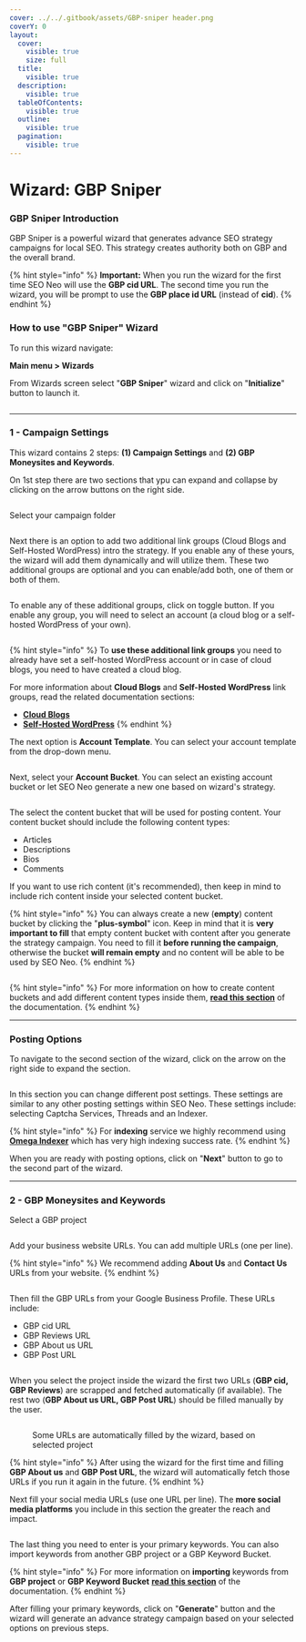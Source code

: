 ```yaml
---
cover: ../../.gitbook/assets/GBP-sniper header.png
coverY: 0
layout:
  cover:
    visible: true
    size: full
  title:
    visible: true
  description:
    visible: true
  tableOfContents:
    visible: true
  outline:
    visible: true
  pagination:
    visible: true
---
```


# Wizard: GBP Sniper

### GBP Sniper Introduction

GBP Sniper is a powerful wizard that generates advance SEO strategy campaigns for local SEO. This strategy creates authority both on GBP and the overall brand.

{% hint style="info" %}
**Important:** When you run the wizard for the first time SEO Neo will use the **GBP cid URL**. The second time you run the wizard, you will be prompt to use the **GBP place id URL** (instead of **cid**).
{% endhint %}

### How to use "GBP Sniper" Wizard

To run this wizard navigate:

**Main menu > Wizards**

From Wizards screen select "**GBP Sniper**" wizard and click on "**Initialize**" button to launch it.

<figure><img src="../../.gitbook/assets/gbp-sniper.png" alt=""><figcaption></figcaption></figure>

***

### 1 - Campaign Settings

This wizard contains 2 steps: **(1) Campaign Settings** and **(2) GBP Moneysites and Keywords**.

On 1st step there are two sections that ypu can expand and collapse by clicking on the arrow buttons on the right side.

<figure><img src="../../.gitbook/assets/gbp-sniper 0.png" alt=""><figcaption></figcaption></figure>

Select your campaign folder

<figure><img src="../../.gitbook/assets/gbp-sniper 1.png" alt=""><figcaption></figcaption></figure>

Next there is an option to add two additional link groups (Cloud Blogs and Self-Hosted WordPress) intro the strategy. If you enable any of these yours, the wizard will add them dynamically and will utilize them. These two additional groups are optional and you can enable/add both, one of them or both of them.

<figure><img src="../../.gitbook/assets/gbp-sniper 2.png" alt=""><figcaption></figcaption></figure>

To enable any of these additional groups, click on toggle button. If you enable any group, you will need to select an account (a cloud blog or a self-hosted WordPress of your own).

<figure><img src="../../.gitbook/assets/gbp-sniper 3.png" alt=""><figcaption></figcaption></figure>

{% hint style="info" %}
To **use these additional link groups** you need to already have set a self-hosted WordPress account or in case of cloud blogs, you need to have created a cloud blog.

For more information about **Cloud Blogs** and **Self-Hosted WordPress** link groups, read the related documentation sections:

* [**Cloud Blogs**](../cloud-blogs/)
* [**Self-Hosted WordPress**](../self-hosted-wordpress/)
{% endhint %}



The next option is **Account Template**. You can select your account template from the drop-down menu.

<figure><img src="../../.gitbook/assets/gbp-sniper 4.png" alt=""><figcaption></figcaption></figure>

Next, select your **Account Bucket**. You can select an existing account bucket or let SEO Neo generate a new one based on wizard's strategy.

<figure><img src="../../.gitbook/assets/gbp-sniper 5.png" alt=""><figcaption></figcaption></figure>

The select the content bucket that will be used for posting content. Your content bucket should include the following content types:

* Articles
* Descriptions
* Bios
* Comments

If you want to use rich content (it's recommended), then keep in mind to include rich content inside your selected content bucket.

{% hint style="info" %}
You can always create a new (**empty**) content bucket by clicking the "**plus-symbol**" icon. Keep in mind that it is **very important to fill** that empty content bucket with content after you generate the strategy campaign. You need to fill it **before running the campaign**, otherwise the bucket **will remain empty** and no content will be able to be used by SEO Neo.
{% endhint %}

<figure><img src="../../.gitbook/assets/gbp-sniper 6.png" alt=""><figcaption></figcaption></figure>

{% hint style="info" %}
For more information on how to create content buckets and add different content types inside them, [**read this section**](../content-buckets/) of the documentation.
{% endhint %}

***

### Posting Options

To navigate to the second section of the wizard, click on the arrow on the right side to expand the section.

<figure><img src="../../.gitbook/assets/gbp-sniper 7.png" alt=""><figcaption></figcaption></figure>

In this section you can change different post settings. These settings are similar to any other posting settings within SEO Neo. These settings include: selecting Captcha Services, Threads and an Indexer.

{% hint style="info" %}
For **indexing** service we highly recommend using [**Omega Indexer**](https://www.omegaindexer.com/) which has very high indexing success rate.
{% endhint %}

When you are ready with posting options, click on "**Next**" button to go to the second part of the wizard.

***

### 2 - GBP Moneysites and Keywords

Select a GBP project

<figure><img src="../../.gitbook/assets/gbp-sniper 9.png" alt=""><figcaption></figcaption></figure>

Add your business website URLs. You can add multiple URLs (one per line).

{% hint style="info" %}
We recommend adding **About Us** and **Contact Us** URLs from your website.
{% endhint %}

<figure><img src="../../.gitbook/assets/gbp-sniper 10.png" alt=""><figcaption></figcaption></figure>

Then fill the GBP URLs from your Google Business Profile. These URLs include:

* GBP cid URL
* GBP Reviews URL
* GBP About us URL
* GBP Post URL

<figure><img src="../../.gitbook/assets/GBP-sniper 11.png" alt=""><figcaption></figcaption></figure>

When you select the project inside the wizard the first two URLs (**GBP cid, GBP Reviews**) are scrapped and fetched automatically (if available). The rest two (**GBP About us URL, GBP Post URL**) should be filled manually by the user.

<figure><img src="../../.gitbook/assets/gbp-sniper 12.png" alt=""><figcaption><p>Some URLs are automatically filled by the wizard, based on selected project</p></figcaption></figure>

{% hint style="info" %}
After using the wizard for the first time and filling **GBP About us** and **GBP Post URL**, the wizard will automatically fetch those URLs if you run it again in the future.
{% endhint %}

Next fill your social media URLs (use one URL per line). The **more social media platforms** you include in this section the greater the reach and impact.

<figure><img src="../../.gitbook/assets/gbp-sniper 13.png" alt=""><figcaption></figcaption></figure>

The last thing you need to enter is your primary keywords. You can also import keywords from another GBP project or a GBP Keyword Bucket.

{% hint style="info" %}
For more information on **importing** keywords from **GBP project** or **GBP Keyword Bucket** [**read this section**](wizard-gbp-blast.md#import-gbp-keywords) of the documentation.
{% endhint %}

After filling your primary keywords, click on "**Generate**" button and the wizard will generate an advance strategy campaign based on your selected options on previous steps.
